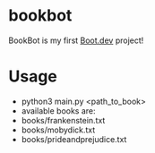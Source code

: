 # bookbot
BookBot is my first [Boot.dev](https://www.boot.dev) project!

# Usage
+ python3 main.py <path_to_book>
+ available books are:
+ books/frankenstein.txt
+ books/mobydick.txt
+ books/prideandprejudice.txt
